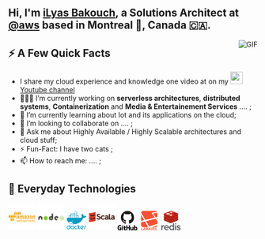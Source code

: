 <h2>Hi, I'm <a href="https://www.linkedin.com/in/ilyasbakouch/">iLyas Bakouch</a>, a Solutions Architect at <strong><a href="https://aws.amazon.com/">@aws</a></strong> based in Montreal 🍁, Canada 🇨🇦.</h2>

  <img align="right" alt="GIF" src="https://media.giphy.com/media/q7UpJegIZjsk0/giphy.gif" />


<h2>⚡️ A Few Quick Facts</h2>
<ul>
    <li> I share my cloud experience and knowledge one video at on my <img class="emojidex-emoji" src="https://cdn.emojidex.com/emoji/seal/YouTube.png" emoji-code="YouTube" width="25" height="25" /> <a href="https://youtube.com/iLyasBK">Youtube channel<a></li>
    <li> 👨🏽‍💻 I’m currently working on <strong>serverless architectures</strong>, <strong>distributed systems</strong>, <strong>Containerization</strong> and <strong>Media & Entertainement Services</strong> .... ;</li>
    <li> 🌱 I’m currently learning about Iot and its applications on the cloud;</li>
    <li> 🤝 I’m looking to collaborate on .... ;</li>
    <li> 💬 Ask me about Highly Available / Highly Scalable architectures and cloud stuff;</li>
    <li> ⚡️ Fun-Fact: I have two cats ;</li>
    <li> 📫 How to reach me: .... ;</li>
</ul>

<h2>🚀 Everyday Technologies</h2>

<p align="left">
    <img src="https://github.com/devicons/devicon/blob/master/icons/amazonwebservices/amazonwebservices-plain-wordmark.svg" alt="nodejs" width="55" height="55" />
    <img src="https://raw.githubusercontent.com/devicons/devicon/master/icons/nodejs/nodejs-original-wordmark.svg" alt="nodejs" width="55" height="55" />
    <img src="https://github.com/devicons/devicon/blob/master/icons/docker/docker-plain-wordmark.svg" alt="nodejs" width="40" height="40" />
    <img src="https://github.com/devicons/devicon/blob/master/icons/scala/scala-original-wordmark.svg" alt="nodejs" width="55" height="55" />
    <img src="https://github.com/devicons/devicon/blob/master/icons/github/github-original-wordmark.svg" alt="nodejs" width="40" height="40" />
    <img src="https://github.com/devicons/devicon/blob/master/icons/laravel/laravel-plain-wordmark.svg" alt="nodejs" width="40" height="40" />
    <img src="https://github.com/devicons/devicon/blob/master/icons/redis/redis-original-wordmark.svg" alt="nodejs" width="40" height="40" />
</p>
